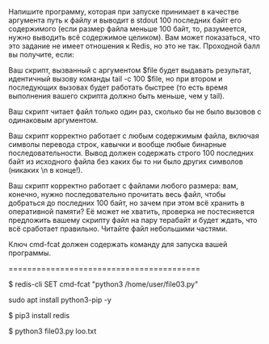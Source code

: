 
Напишите программу, которая при запуске принимает в качестве аргумента путь к файлу и выводит в stdout 100 последних байт его содержимого (если размер файла меньше 100 байт, то, разумеется, нужно выводить всё содержимое целиком). Вам может показаться, что это задание не имеет отношения к Redis, но это не так. Проходной балл вы получите, если:

Ваш скрипт, вызванный с аргументом $file будет выдавать результат, идентичный вызову команды tail -c 100 $file, но при втором и последующих вызовах будет работать быстрее (то есть время выполнения вашего скрипта должно быть меньше, чем у tail).

Ваш скрипт читает файл только один раз, сколько бы не было вызовов с одинаковым аргументом.

Ваш скрипт корректно работает с любым содержимым файла, включая символы перевода строк, кавычки и вообще любые бинарные последовательности. Вывод должен содержать строго 100 последних байт из исходного файла без каких бы то ни было других символов (никаких \n в конце!).

Ваш скрипт корректно работает с файлами любого размера: вам, конечно, нужно последовательно прочитать весь файл, чтобы добраться до последних 100 байт, но зачем при этом всё хранить в оперативной памяти? Её может не хватить, проверка не постесняется предложить вашему скрипту файл на пару терабайт и будет ждать, что всё сработает правильно. Читайте файл небольшими частями.

Ключ cmd-fcat должен содержать команду для запуска вашей программы.

=========================================

$ redis-cli SET cmd-fcat "python3 /home/user/file03.py"

sudo apt install python3-pip -y

$ pip3 install redis

$ python3 file03.py loo.txt

